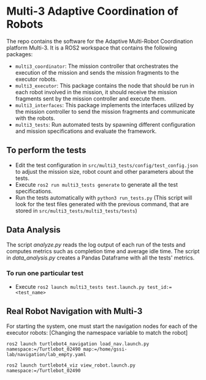 # Multi-3 Adaptive Coordination of Robots

The repo contains the software for the Adaptive Multi-Robot Coordination platform Multi-3. It is a ROS2 workspace that contains the following packages:
* `multi3_coordinator`: The mission controller that orchestrates the execution of the mission and sends the mission fragments to the executor robots.
* `multi3_executor`: This package contains the node that should be run in each robot involved in the mission, it should receive the mission fragments sent by the mission controller and execute them.
* `multi3_interfaces`: This package implements the interfaces utilized by the mission controller to send the mission fragments and communicate with the robots.
* `multi3_tests`: Run automated tests by spawning different configuration and mission specifications and evaluate the framework.

## To perform the tests
* Edit the test configuration in `src/multi3_tests/config/test_config.json` to adjust the mission size, robot count and other parameters about the tests.
* Execute `ros2 run multi3_tests generate` to generate all the test specifications.
* Run the tests automatically with `python3 run_tests.py` (This script will look for the test files generated with the previous command, that are stored in `src/multi3_tests/multi3_tests/tests`)

## Data Analysis
The script *analyze.py* reads the log output of each run of the tests and computes metrics such as completion time and average idle time.
The script in *data_analysis.py* creates a Pandas Dataframe with all the tests' metrics.


### To run one particular test
* Execute `ros2 launch multi3_tests test.launch.py test_id:=<test_name>`


## Real Robot Navigation with Multi-3
For starting the system, one must start the navigation nodes for each of the executor robots:
[Changing the namespace variable to match the robot]
```
ros2 launch turtlebot4_navigation load_nav.launch.py namespace:=/Turtlebot_02490 map:=/home/gssi-lab/navigation/lab_empty.yaml
```

```
ros2 launch turtlebot4_viz view_robot.launch.py namespace:=/Turtlebot_02490
```


